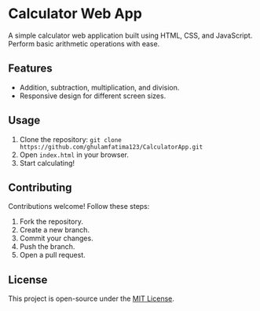 # Calculator Web App

A simple calculator web application built using HTML, CSS, and JavaScript. Perform basic arithmetic operations with ease.

## Features

- Addition, subtraction, multiplication, and division.
- Responsive design for different screen sizes.

## Usage

1. Clone the repository: `git clone https://github.com/ghulamfatima123/CalculatorApp.git`
2. Open `index.html` in your browser.
3. Start calculating!

## Contributing

Contributions welcome! Follow these steps:
1. Fork the repository.
2. Create a new branch.
3. Commit your changes.
4. Push the branch.
5. Open a pull request.

## License

This project is open-source under the [MIT License](LICENSE).

